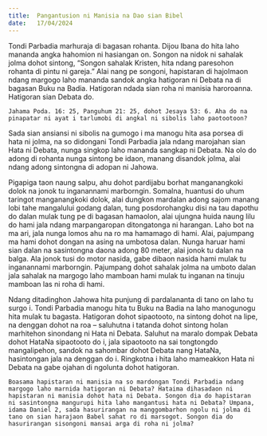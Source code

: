 ```yaml
---
title:  Pangantusion ni Manisia na Dao sian Bibel
date:   17/04/2024
---
```


Tondi Parbadia marhuraja di bagasan rohanta. Dijou Ibana do hita laho mananda angka hahomion ni hasiangan on. Songon na nidok ni sahalak jolma dohot sintong, “Songon sahalak Kristen, hita ndang paresohon rohanta di pintu ni gareja.” Alai nang pe songoni, hapistaran di hajolmaon ndang margogo laho mananda sandok angka hatigoran ni Debata na di bagasan Buku na Badia. Hatigoran ndada sian roha ni manisia haroroanna. Hatigoran sian Debata do.

`Jahama Poda. 16: 25, Panguhum 21: 25, dohot Jesaya 53: 6. Aha do na pinapatar ni ayat i tarlumobi di angkal ni sibolis laho paotootoon?`

Sada sian ansiansi ni sibolis na gumogo i ma manogu hita asa porsea di hata ni jolma, na so didongani Tondi Parbadia jala ndang marojahan sian Hata ni Debata, nunga singkop laho mananda sangkap ni Debata. Na olo do adong di rohanta nunga sintong be idaon, manang disandok jolma, alai ndang adong sintongna di adopan ni Jahowa.

Pigapiga taon naung salpu, ahu dohot pardijabu borhat manganangkoki dolok na jonok tu inganannami marborngin. Somalna, huantusi do uhum taringot manganangkoki dolok, alai dungkon mardalan adong sajom manang lobi tahe mangalului godang dalan, tung posdorohangku disi na tau dapothu do dalan mulak tung pe di bagasan hamaolon, alai ujungna huida naung lilu do hami jala ndang marpangaropan ditongatonga ni harangan. Laho bot na ma ari, jala nunga lomos ahu na ro ma hamamago di hami. Alai, pajumpang ma hami dohot dongan na asing na umbotosa dalan. Nunga haruar hami sian dalan na sasintongna daona adong 80 meter, alai jonok tu dalan na balga. Ala jonok tusi do motor nasida, gabe dibaon nasida hami mulak tu inganannami marborngin. Pajumpang dohot sahalak jolma na umboto dalan jala sahalak na margogo laho mamboan hami mulak tu inganan na tinuju mamboan las ni roha di hami.

Ndang ditadinghon Jahowa hita punjung di pardalananta di tano on laho tu surgo i. Tondi Parbadia manogu hita tu Buku na Badia na laho manogunogu hita mulak tu bagasta. Hatigoran dohot sipaotooto, na sintong dohot na lipe, na denggan dohot na roa – saluhutna i tatanda dohot sintong holan marhitehon sinondang ni Hata ni Debata. Saluhut na maralo dompak Debata dohot HataNa sipaotooto do i, jala sipaotooto na sai tongtongdo mangalipehon, sandok na sahombar dohot Debata nang HataNa, hasintongan jala na denggan do i. Ringkotna i hita laho mameakkon Hata ni Debata na gabe ojahan di ngolunta dohot hatigoran.

`Boasama hapistaran ni manisia na so mardongan Tondi Parbadia ndang margogo laho marnida hatigoran ni Debata? Hataima dihasadaon ni hapistaran ni manisia dohot hata ni Debata. Songon dia do hapistaran ni sasintongna mangurupi hita laho mangantusi hata ni Debata? Umpana, idama Daniel 2, sada hasurirangan na manggombarhon ngolu ni jolma di tano on sian harajaon Babel sahat ro di marsogot. Songon dia do hasurirangan sisongoni mansai arga di roha ni jolma?`